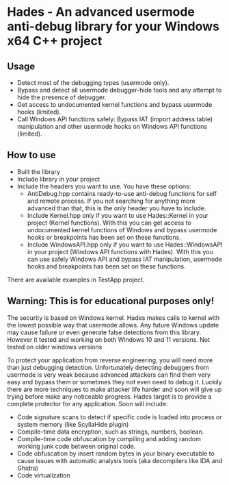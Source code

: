 # Hades - An advanced usermode anti-debug library for your Windows x64 C++ project

## Usage
- Detect most of the debugging types (usermode only).
- Bypass and detect all usermode debugger-hide tools and any attempt to hide the presence of debugger.
- Get access to undocumented kernel functions and bypass usermode hooks (limited).
- Call Windows API functions safely: Bypass IAT (import address table) manipulation and other usermode hooks on Windows API functions (limited).


## How to use
- Built the library
- Include library in your project
- Include the headers you want to use. You have these options:
  - AntiDebug.hpp contains ready-to-use anti-debug functions for self and remote process. If you not searching for anything more advanced than that, this is the only header you have to include.
  - Include Kernel.hpp only if you want to use Hades::Kernel in your project (Kernel functions). With this you can get access to undocumented kernel functions of Windows and bypass usermode hooks or breakpoints has been set on these functions.
  - Include WindowsAPI.hpp only if you want to use Hades::WindowsAPI in your project (Windows API functions with Hades). With this you can use safely Windows API and bypass IAT manipulation, usermode hooks and breakpoints has been set on these functions.

There are available examples in TestApp project.


## Warning: This is for educational purposes only!
The security is based on Windows kernel. Hades makes calls to kernel with the lowest possible way that usermode allows. Any future Windows update may cause failure or even generate false detections from this library. However it tested and working on both Windows 10 and 11 versions. Not tested on older windows versions


To protect your application from reverse engineering, you will need more than just debugging detection. Unfortunately detecting debuggers from usermode is very weak because advanced attackers can find them very easy and bypass them or sometimes they not even need to debug it.
Luckily there are more techniques to make attacker life harder and soon will give up trying before make any noticeable progress. Hades target is to provide a complete protector for any application. Soon will include:
- Code signature scans to detect if specific code is loaded into process or system memory (like ScyllaHide plugin)
- Compile-time data encryption, such as strings, numbers, boolean.
- Compile-time code obfuscation by compiling and adding random working junk code between original code.
- Code obfuscation by insert random bytes in your binary executable to cause issues with automatic analysis tools (aka decompilers like IDA and Ghidra)
- Code virtualization
